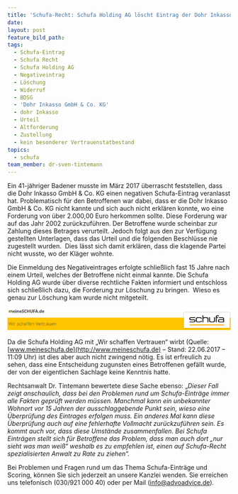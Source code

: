 ```yaml
---
title: 'Schufa-Recht: Schufa Holding AG löscht Eintrag der Dohr Inkasso GmbH'
date:
layout: post
feature_bild_path:
tags:
  - Schufa-Eintrag
  - Schufa Recht
  - Schufa Holding AG
  - Negativeintrag
  - Löschung
  - Widerruf
  - BDSG
  - 'Dohr Inkasso GmbH & Co. KG'
  - dohr Inkasso
  - Urteil
  - Altforderung
  - Zustellung
  - kein besonderer Vertrauenstatbestand
topics:
  - schufa
team_member: dr-sven-tintemann
---
```



Ein 41-j&auml;hriger Badener musste im M&auml;rz 2017 &uuml;berrascht feststellen, dass die Dohr Inkasso GmbH & Co. KG einen negativen Schufa-Eintrag veranlasst hat. Problematisch f&uuml;r den Betroffenen war dabei, dass er die Dohr Inkasso GmbH & Co. KG nicht kannte und sich auch nicht erkl&auml;ren konnte, wo eine Forderung von &uuml;ber 2.000,00 Euro herkommen sollte. Diese Forderung war auf das Jahr 2002 zur&uuml;ckzuf&uuml;hren. Der Betroffene wurde scheinbar zur Zahlung dieses Betrages verurteilt. Jedoch folgt aus den zur Verf&uuml;gung gestellten Unterlagen, dass das Urteil und die folgenden Beschl&uuml;sse nie zugestellt wurden. &nbsp;Dies l&auml;sst sich damit erkl&auml;ren, dass die klagende Partei nicht wusste, wo der Kl&auml;ger wohnte.

Die Einmeldung des Negativeintrages erfolgte schlie&szlig;lich fast 15 Jahre nach einem Urteil, welches der Betroffene nicht einmal kannte. Die Schufa Holding AG wurde &uuml;ber diverse rechtliche Fakten informiert und entschloss sich schlie&szlig;lich dazu, die Forderung zur L&ouml;schung zu bringen. &nbsp;Wieso es genau zur L&ouml;schung kam wurde nicht mitgeteilt.

![](/uploads/versions/schufa-homepage-22062017---x----969-100x---.PNG)

Da die Schufa Holding AG mit „Wir schaffen Vertrauen“ wirbt (Quelle: [www.meineschufa.de](http://www.meineschufa.de) – Stand: 22.06.2017 – 11:09 Uhr) ist dies aber auch nicht zwingend n&ouml;tig. Es ist erfreulich zu sehen, dass eine Entscheidung zugunsten eines Betroffenen gef&auml;llt wurde, der von der eigentlichen Sachlage keine Kenntnis hatte.

Rechtsanwalt Dr. Tintemann bewertete diese Sache ebenso: „*Dieser Fall zeigt anschaulich, dass bei den Problemen rund um Schufa-Eintr&auml;ge immer alle Fakten gepr&uuml;ft werden m&uuml;ssen. Manchmal kann ein unbekannter Wohnort vor 15 Jahren der ausschlaggebende Punkt sein, wieso eine &Uuml;berpr&uuml;fung des Eintrages erfolgen muss. Ein anderes Mal kann diese &Uuml;berpr&uuml;fung auch auf eine fehlerhafte Vollmacht zur&uuml;ckzuf&uuml;hren sein. Es kommt auch vor, dass diese Umst&auml;nde zusammenfallen. Bei Schufa Eintr&auml;gen stellt sich f&uuml;r Betroffene das Problem, dass man auch dort „nur sieht was man wei&szlig;“ weshalb es zu empfehlen ist, einen auf Schufa-Recht spezialisierten Anwalt zu Rate zu ziehen“.*

Bei Problemen und Fragen rund um das Thema Schufa-Eintr&auml;ge und Scoring, k&ouml;nnen Sie sich jederzeit an unsere Kanzlei wenden. Sie erreichen uns telefonisch (030/921 000 40) oder per Mail ([info@advoadvice.de](mailto:info@advoadvice.de)).